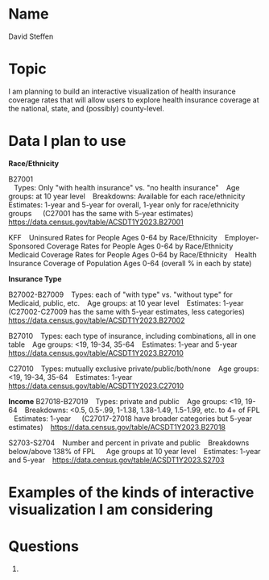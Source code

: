 # Name

David Steffen

# Topic

I am planning to build an interactive visualization of health insurance coverage rates that will allow users to explore health insurance coverage at the national, state, and (possibly) county-level.

# Data I plan to use

**Race/Ethnicity**

B27001 <br>
&ensp; Types: Only "with health insurance" vs. "no health insurance"
&ensp; Age groups: at 10 year level
&ensp; Breakdowns: Available for each race/ethnicity
&ensp; Estimates: 1-year and 5-year for overall, 1-year only for race/ethnicity groups
&ensp;&ensp; (C27001 has the same with 5-year estimates)
&ensp; https://data.census.gov/table/ACSDT1Y2023.B27001

KFF
&ensp; Uninsured Rates for People Ages 0-64 by Race/Ethnicity
&ensp; Employer-Sponsored Coverage Rates for People Ages 0-64 by Race/Ethnicity
&ensp; Medicaid Coverage Rates for People Ages 0-64 by Race/Ethnicity
&ensp; Health Insurance Coverage of Population Ages 0-64 (overall % in each by state)

**Insurance Type**

B27002-B27009
&ensp; Types: each of "with type" vs. "without type" for Medicaid, public, etc.
&ensp; Age groups: at 10 year level
&ensp; Estimates: 1-year
&ensp;&ensp; (C27002-C27009 has the same with 5-year estimates, less categories)
&ensp; https://data.census.gov/table/ACSDT1Y2023.B27002

B27010
&ensp; Types: each type of insurance, including combinations, all in one table
&ensp; Age groups: <19, 19-34, 35-64
&ensp; Estimates: 1-year and 5-year
&ensp; https://data.census.gov/table/ACSDT1Y2023.B27010

C27010
&ensp; Types: mutually exclusive private/public/both/none
&ensp; Age groups: <19, 19-34, 35-64
&ensp; Estimates: 1-year
&ensp; https://data.census.gov/table/ACSDT1Y2023.C27010

**Income**
B27018-B27019 
&ensp; Types: private and public
&ensp; Age groups: <19, 19-64
&ensp; Breakdowns: <0.5, 0.5-.99, 1-1.38, 1.38-1.49, 1.5-1.99, etc. to 4+ of FPL
&ensp; Estimates: 1-year
&ensp;&ensp; (C27017-27018 have broader categories but 5-year estimates)
&ensp; https://data.census.gov/table/ACSDT1Y2023.B27018

S2703-S2704
&ensp; Number and percent in private and public
&ensp; Breakdowns
&ensp;&ensp; below/above 138% of FPL
&ensp;&ensp; Age groups at 10 year level
&ensp; Estimates: 1-year and 5-year
&ensp; https://data.census.gov/table/ACSDT1Y2023.S2703

# Examples of the kinds of interactive visualization I am considering


# Questions

1. 
